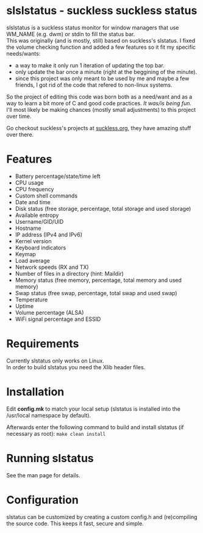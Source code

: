# slslstatus - suckless suckless status

slslstatus is a suckless status monitor for window managers that use WM_NAME (e.g. dwm) or stdin to fill the status bar.  
This was originally (and is mostly, still) based on suckless's slstatus. I fixed the volume checking function and added a few features so it fit my specific needs/wants:  
- a way to make it only run 1 iteration of updating the top bar.  
- only update the bar once a minute (right at the beggining of the minute).  
- since this project was only meant to be used by me and maybe a few friends, I got rid of the code that refered to non-linux systems.  

So the project of editing this code was born both as a need/want and as a way to learn a bit more of C and good code practices. *It was/is being fun.*  
I'll most likely be making chances (mostly small adjustments) to this project over time.  

Go checkout suckless's projects at [suckless.org](https://suckless.org), they have amazing stuff over there.

# Features

- Battery percentage/state/time left
- CPU usage
- CPU frequency
- Custom shell commands
- Date and time
- Disk status (free storage, percentage, total storage and used storage)
- Available entropy
- Username/GID/UID
- Hostname
- IP address (IPv4 and IPv6)
- Kernel version
- Keyboard indicators
- Keymap
- Load average
- Network speeds (RX and TX)
- Number of files in a directory (hint: Maildir)
- Memory status (free memory, percentage, total memory and used memory)
- Swap status (free swap, percentage, total swap and used swap)
- Temperature
- Uptime
- Volume percentage (ALSA)
- WiFi signal percentage and ESSID


# Requirements

Currently slstatus only works on Linux.  
In order to build slstatus you need the Xlib header files.  


# Installation
Edit **config.mk** to match your local setup (slstatus is installed into the /usr/local namespace by default).  

Afterwards enter the following command to build and install slstatus (if necessary as root):  `make clean install`  


# Running slstatus

See the man page for details.


# Configuration

slstatus can be customized by creating a custom config.h and (re)compiling the source code. This keeps it fast, secure and simple.
